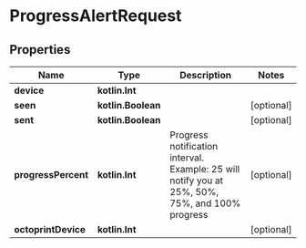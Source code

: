 
# ProgressAlertRequest

## Properties
Name | Type | Description | Notes
------------ | ------------- | ------------- | -------------
**device** | **kotlin.Int** |  | 
**seen** | **kotlin.Boolean** |  |  [optional]
**sent** | **kotlin.Boolean** |  |  [optional]
**progressPercent** | **kotlin.Int** | Progress notification interval. Example: 25 will notify you at 25%, 50%, 75%, and 100% progress |  [optional]
**octoprintDevice** | **kotlin.Int** |  |  [optional]



